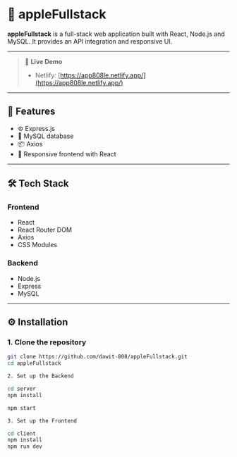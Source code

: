 # 🍏 appleFullstack

**appleFullstack** is a full-stack web application built with React, Node.js and MySQL. It provides an API integration and responsive UI.

---

> 🚀 **Live Demo**
>
> - Netlify: [https://app808le.netlify.app/](https://app808le.netlify.app/)

---

## 🚀 Features

- ⚙️ Express.js
- 🧮 MySQL database
- 📦 Axios
- 📱 Responsive frontend with React

---

## 🛠️ Tech Stack

### Frontend
- React
- React Router DOM
- Axios
- CSS Modules

### Backend
- Node.js
- Express
- MySQL

---

## ⚙️ Installation

### 1. Clone the repository

```bash
git clone https://github.com/dawit-808/appleFullstack.git
cd appleFullstack

2. Set up the Backend

cd server
npm install

npm start

3. Set up the Frontend

cd client
npm install
npm run dev
